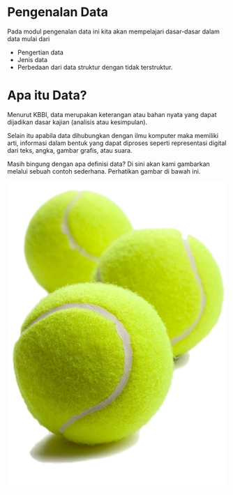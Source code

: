 # Pengenalan Data

Pada modul pengenalan data ini kita akan mempelajari dasar-dasar dalam data mulai dari 
- Pengertian data
- Jenis data
- Perbedaan dari data struktur dengan tidak terstruktur.

# Apa itu Data?

Menurut KBBI, data merupakan keterangan atau bahan nyata yang dapat dijadikan dasar kajian (analisis atau kesimpulan). 

Selain itu apabila data dihubungkan dengan ilmu komputer maka memiliki arti, informasi dalam bentuk yang dapat diproses seperti representasi digital dari teks, angka, gambar grafis, atau suara.

Masih bingung dengan apa definisi data? Di sini akan kami gambarkan melalui sebuah contoh sederhana. Perhatikan gambar di bawah ini.

![Bola Tenis](images/1-Bola-Tenis.png)

